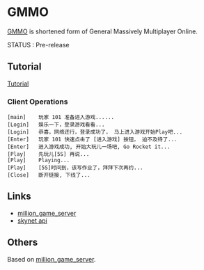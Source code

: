 # GMMO 
[GMMO](https://github.com/HuluoluoTech/gmmo) is shortened form of General Massively Multiplayer Online. 

STATUS : Pre-release

## Tutorial
[Tutorial](./docs/tutorial.md)

### Client Operations
```shell
[main]    玩家 101 准备进入游戏......
[Login]   娱乐一下，登录游戏看看...
[Login]   恭喜，网络还行，登录成功了， 马上进入游戏开始Play吧...
[Enter]   玩家 101 快速点击了 [进入游戏] 按钮， 迫不及待了...
[Enter]   进入游戏成功, 开始大玩儿一场吧, Go Rocket it...
[Play]    先玩儿[5S] 再说...
[Play]    Playing...
[Play]    [5S]时间到，该写作业了，拜拜下次再约...
[Close]   断开链接, 下线了...
```

## Links
* [million_game_server](https://github.com/luopeiyu/million_game_server)
* [skynet api](https://github.com/cloudwu/skynet/wiki/LuaAPI)

## Others
Based on [million_game_server](https://github.com/luopeiyu/million_game_server).
